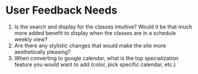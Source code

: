 # User Feedback Needs
1. Is the search and display for the classes intuitive? Would it be that much more added benefit to display when the classes are in a schedule weekly view?
2. Are there any stylistic changes that would make the site more aesthetically pleasing?
3. When converting to google calendar, what is the top specialization feature you would want to add (color, pick specific calendar, etc.)